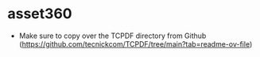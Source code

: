 # asset360
- Make sure to copy over the TCPDF directory from Github (https://github.com/tecnickcom/TCPDF/tree/main?tab=readme-ov-file)
